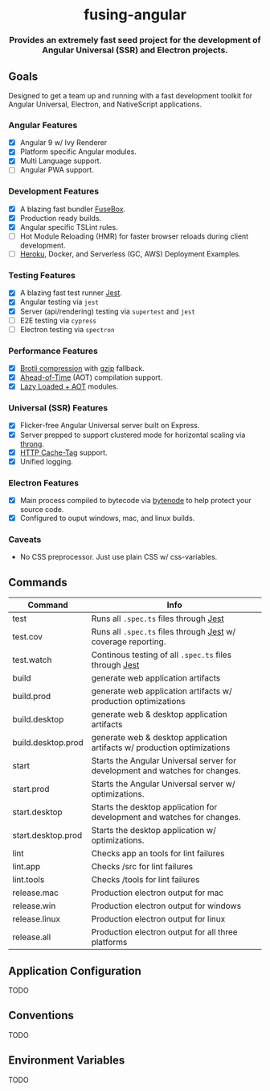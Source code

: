 <h1 align="center" style="border-bottom: none;">fusing-angular</h1>
<h3 align="center">Provides an extremely fast seed project for the development of Angular Universal (SSR) and Electron projects.</h3>

## Goals
Designed to get a team up and running with a fast development toolkit for Angular Universal, Electron, and NativeScript applications.

### Angular Features
- [x] Angular 9 w/ Ivy Renderer
- [x] Platform specific Angular modules.
- [x] Multi Language support.
- [ ] Angular PWA support.

### Development Features
- [x] A blazing fast bundler [FuseBox](http://fuse-box.org).
- [x] Production ready builds.
- [x] Angular specific TSLint rules.
- [ ] Hot Module Reloading (HMR) for faster browser reloads during client development.
- [ ] [Heroku](https://www.heroku.com), Docker, and Serverless (GC, AWS) Deployment Examples.

### Testing Features
- [x] A blazing fast test runner [Jest](https://facebook.github.io/jest).
- [x] Angular testing via `jest`
- [x] Server (api/rendering) testing via `supertest` and `jest`
- [ ] E2E testing via `cypress`
- [ ] Electron testing via `spectron`

### Performance Features
- [x] [Brotli compression](https://github.com/google/brotli) with [gzip](http://www.gzip.org) fallback.
- [x] [Ahead-of-Time](https://angular.io/guide/aot-compiler) (AOT) compilation support.
- [x] [Lazy Loaded + AOT](https://angular-2-training-book.rangle.io/handout/modules/lazy-loading-module.html) modules.

### Universal (SSR) Features
- [x] Flicker-free Angular Universal server built on Express.
- [x] Server prepped to support clustered mode for horizontal scaling via [throng](https://github.com/hunterloftis/throng).
- [x] [HTTP Cache-Tag](https://github.com/flocasts/flo-angular/tree/master/projects/flosportsinc/ng-http-cache-tags) support.
- [x] Unified logging.

### Electron Features
- [x] Main process compiled to bytecode via [bytenode](https://github.com/OsamaAbbas/bytenode) to help protect your source code.
- [x] Configured to ouput windows, mac, and linux builds.

### Caveats
- No CSS preprocessor. Just use plain CSS w/ css-variables.

## Commands
| Command  | Info |
| ------------- | ------------- |
| test  | Runs all `.spec.ts` files through [Jest](https://facebook.github.io/jest)  |
| test.cov  | Runs all `.spec.ts` files through [Jest](https://facebook.github.io/jest) w/ coverage reporting.  |
| test.watch  | Continous testing of all `.spec.ts` files through [Jest](https://facebook.github.io/jest)  |
| build | generate web application artifacts |
| build.prod | generate web application artifacts w/ production optimizations |
| build.desktop | generate web & desktop application artifacts |
| build.desktop.prod | generate web & desktop application artifacts w/ production optimizations |
| start | Starts the Angular Universal server for development and watches for changes. |
| start.prod  | Starts the Angular Universal server w/ optimizations. |
| start.desktop | Starts the desktop application for development and watches for changes.  |
| start.desktop.prod  | Starts the desktop application w/ optimizations.  |
| lint | Checks app an tools for lint failures |
| lint.app | Checks /src for lint failures |
| lint.tools | Checks /tools for lint failures |
| release.mac | Production electron output for mac |
| release.win | Production electron output for windows |
| release.linux | Production electron output for linux |
| release.all | Production electron output for all three platforms |

## Application Configuration
TODO

## Conventions
TODO

## Environment Variables
TODO
